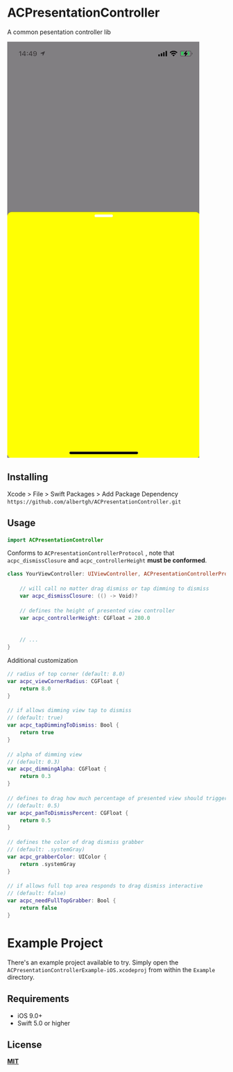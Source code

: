 # ACPresentationController
A common pesentation controller lib

![preview](https://github.com/albertgh/ACPresentationController/blob/main/Resources/IMB_lDmIzE.gif?raw=true)


## Installing

Xcode > File > Swift Packages > Add Package Dependency
`https://github.com/albertgh/ACPresentationController.git`


## Usage

```swift
import ACPresentationController
```

Conforms to `ACPresentationControllerProtocol` , note that `acpc_dismissClosure` and `acpc_controllerHeight` **must be conformed**.

```swift
class YourViewController: UIViewController, ACPresentationControllerProtocol {
    
    // will call no matter drag dismiss or tap dimming to dismiss
    var acpc_dismissClosure: (() -> Void)?
    
    // defines the height of presented view controller
    var acpc_controllerHeight: CGFloat = 280.0
    
    
    // ...
}
```

Additional customization

```swift
// radius of top corner (default: 8.0)
var acpc_viewCornerRadius: CGFloat {
    return 8.0
}

// if allows dimming view tap to dismiss
// (default: true)
var acpc_tapDimmingToDismiss: Bool {
    return true
}

// alpha of dimming view
// (default: 0.3)
var acpc_dimmingAlpha: CGFloat {
    return 0.3
}

// defines to drag how much percentage of presented view should trigger dismiss action when drag dismiss interactive finger up
// (default: 0.5)
var acpc_panToDismissPercent: CGFloat {
    return 0.5
}

// defines the color of drag dismiss grabber
// (default: .systemGray)
var acpc_grabberColor: UIColor {
    return .systemGray
}

// if allows full top area responds to drag dismiss interactive
// (default: false)
var acpc_needFullTopGrabber: Bool {
    return false
}
```


# Example Project

There's an example project available to try. Simply open the `ACPresentationControllerExample-iOS.xcodeproj` from within the `Example` directory.


## Requirements

- iOS 9.0+
- Swift 5.0 or higher


## License
[**MIT**](https://github.com/albertgh/ACPresentationController/blob/main/LICENSE)
